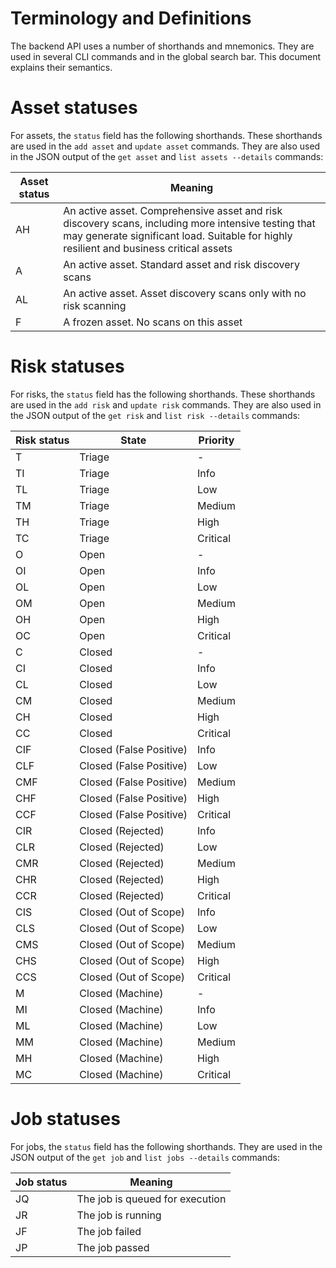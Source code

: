 # Terminology and Definitions

The backend API uses a number of shorthands and mnemonics. They are used in several CLI commands and in the global
search bar. This document explains their semantics.

# Asset statuses

For assets, the `status` field has the following shorthands. These shorthands are used in the
`add asset` and `update asset` commands. They are also used in the JSON output
of the `get asset` and `list assets --details` commands:

| Asset status | Meaning                                                                                                                                                                                        |
|--------------|------------------------------------------------------------------------------------------------------------------------------------------------------------------------------------------------|
| AH           | An active asset. Comprehensive asset and risk discovery scans, including more intensive testing that may generate significant load. Suitable for highly resilient and business critical assets |
| A            | An active asset. Standard asset and risk discovery scans                                                                                                                                       |
| AL           | An active asset. Asset discovery scans only with no risk scanning                                                                                                                              |
| F            | A frozen asset. No scans on this asset                                                                                                                                                         |

# Risk statuses

For risks, the `status` field has the following shorthands. These shorthands are used in the
`add risk` and `update risk` commands. They are also used in the JSON output
of the `get risk` and `list risk --details` commands:

| Risk status | State                   | Priority |
|-------------|-------------------------|----------|
| T           | Triage                  | -        |
| TI          | Triage                  | Info     |
| TL          | Triage                  | Low      |
| TM          | Triage                  | Medium   |
| TH          | Triage                  | High     |
| TC          | Triage                  | Critical |
| O           | Open                    | -        |
| OI          | Open                    | Info     |
| OL          | Open                    | Low      |
| OM          | Open                    | Medium   |
| OH          | Open                    | High     |
| OC          | Open                    | Critical |
| C           | Closed                  | -        |
| CI          | Closed                  | Info     |
| CL          | Closed                  | Low      |
| CM          | Closed                  | Medium   |
| CH          | Closed                  | High     |
| CC          | Closed                  | Critical |
| CIF         | Closed (False Positive) | Info     |
| CLF         | Closed (False Positive) | Low      |
| CMF         | Closed (False Positive) | Medium   |
| CHF         | Closed (False Positive) | High     |
| CCF         | Closed (False Positive) | Critical |
| CIR         | Closed (Rejected)       | Info     |
| CLR         | Closed (Rejected)       | Low      |
| CMR         | Closed (Rejected)       | Medium   |
| CHR         | Closed (Rejected)       | High     |
| CCR         | Closed (Rejected)       | Critical |
| CIS         | Closed (Out of Scope)   | Info     |
| CLS         | Closed (Out of Scope)   | Low      |
| CMS         | Closed (Out of Scope)   | Medium   |
| CHS         | Closed (Out of Scope)   | High     |
| CCS         | Closed (Out of Scope)   | Critical |
| M           | Closed (Machine)        | -        |
| MI          | Closed (Machine)        | Info     |
| ML          | Closed (Machine)        | Low      |
| MM          | Closed (Machine)        | Medium   |
| MH          | Closed (Machine)        | High     |
| MC          | Closed (Machine)        | Critical |

# Job statuses

For jobs, the `status` field has the following shorthands. They are used in the JSON
output of the `get job` and `list jobs --details` commands:

| Job status | Meaning                         |
|------------|---------------------------------|
| JQ         | The job is queued for execution |
| JR         | The job is running              |
| JF         | The job failed                  |
| JP         | The job passed                  |

